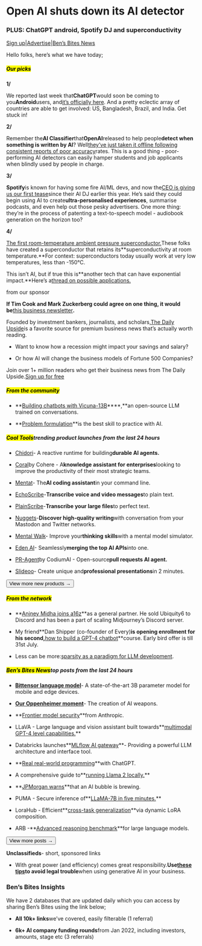 # Open AI shuts down its AI detector

### PLUS: ChatGPT android, Spotify DJ and superconductivity

[Sign up](https://www.bensbites.co/?utm_source=bensbites\&utm_medium=referral\&utm_campaign=open-ai-shuts-down-its-ai-detector)|[Advertise](https://sponsor.bensbites.co/?utm_source=bensbites\&utm_medium=referral\&utm_campaign=open-ai-shuts-down-its-ai-detector)|[Ben’s Bites News](https://news.bensbites.co/?utm_source=bensbites\&utm_medium=referral\&utm_campaign=open-ai-shuts-down-its-ai-detector)

Hello folks, here’s what we have today;

##### <mark>**Our picks**</mark>

**1/**

We reported last week that**ChatGPT**would soon be coming to you**Android**users, and[it’s officially here](https://twitter.com/openai/status/1683854695398522881). And a pretty eclectic array of countries are able to get involved: US, Bangladesh, Brazil, and India. Get stuck in!

**2/**

Remember the**AI Classifier**that**OpenAI**released to help people**detect when something is written by AI**? Well[they’ve just taken it offline following consistent reports of poor accuracy](https://techcrunch.com/2023/07/25/openai-scuttles-ai-written-text-detector-over-low-rate-of-accuracy/?utm_source=bensbites\&utm_medium=referral\&utm_campaign=open-ai-shuts-down-its-ai-detector)rates. This is a good thing - poor-performing AI detectors can easily hamper students and job applicants when blindly used by people in charge.

**3/**

**Spotify**is known for having some fire AI/ML devs, and now the[CEO is giving us our first tease](https://techcrunch.com/2023/07/25/spotify-ceo-teases-potential-upcoming-ai-powered-capabilities-surrounding-personalization-and-ads/?utm_source=bensbites\&utm_medium=referral\&utm_campaign=open-ai-shuts-down-its-ai-detector)since their AI DJ earlier this year. He’s said they could begin using AI to create**ultra-personalised experiences**, summarise podcasts, and even help out those pesky advertisers. One more thing: they’re in the process of patenting a text-to-speech model - audiobook generation on the horizon too?

**4/**

[The first room-temperature ambient pressure superconductor.](https://arxiv.org/abs/2307.12008?utm_source=bensbites\&utm_medium=referral\&utm_campaign=open-ai-shuts-down-its-ai-detector)These folks have created a superconductor that retains its\*\*superconductivity at room temperature.\*\*For context: superconductors today usually work at very low temperatures, less than -150°C.

This isn’t AI, but if true this is\*\*another tech that can have exponential impact.\*\*Here’s a[thread on possible applications.](https://twitter.com/alexkaplan0/status/1684044616528453633?utm_source=bensbites\&utm_medium=referral\&utm_campaign=open-ai-shuts-down-its-ai-detector)

from our sponsor

**If Tim Cook and Mark Zuckerberg could agree on one thing, it would be**[this business newsletter](https://www.thedailyupside.com/welcome/?utm_source=BensBitesClassified\&utm_medium=Newsletter\&utm_content=35)**.**

Founded by investment bankers, journalists, and scholars,[The Daily Upside](https://www.thedailyupside.com/welcome/?utm_source=BensBitesClassified\&utm_medium=Newsletter\&utm_content=35)is a favorite source for premium business news that’s actually worth reading.

- Want to know how a recession might impact your savings and salary?

- Or how AI will change the business models of Fortune 500 Companies?

Join over 1+ million readers who get their business news from The Daily Upside.[Sign up for free](https://www.thedailyupside.com/welcome/?utm_source=BensBitesClassified\&utm_medium=Newsletter\&utm_content=35)

##### <mark>**From the community**</mark>

- \*\*[Building chatbots with Vicuna-13B](https://notes.aimodels.fyi/chatbot-vicuna-13b-llm-open-source-conversation/?utm_source=bensbites\&utm_medium=referral\&utm_campaign=open-ai-shuts-down-its-ai-detector)\*\*\*\*,\*\*an open-source LLM trained on conversations.

- \*\*[Problem formulation](https://nejcsusec.beehiiv.com/p/best-skill-practice-ai?utm_source=bensbites\&utm_medium=referral\&utm_campaign=open-ai-shuts-down-its-ai-detector)\*\*is the best skill to practice with AI.

##### <mark>**Cool Tools**</mark>trending product launches from the last 24 hours

- [Chidori](https://github.com/ThousandBirdsInc/chidori?utm_source=bensbites\&utm_medium=referral\&utm_campaign=open-ai-shuts-down-its-ai-detector)- A reactive runtime for building**durable AI agents.**

- [Coral](https://cohere.com/coral?utm_source=bensbites\&utm_medium=referral\&utm_campaign=open-ai-shuts-down-its-ai-detector)by Cohere - A**knowledge assistant for enterprises**looking to improve the productivity of their most strategic teams.

- [Mentat](https://github.com/biobootloader/mentat?utm_source=bensbites\&utm_medium=referral\&utm_campaign=open-ai-shuts-down-its-ai-detector)- The**AI coding assistant**in your command line.

- [EchoScribe](https://echoscribe.xyz/?utm_source=bensbites\&utm_medium=referral\&utm_campaign=open-ai-shuts-down-its-ai-detector)-**Transcribe voice and video messages**to plain text.

- [PlainScribe](https://www.plainscribe.com/?utm_source=bensbites\&utm_medium=referral\&utm_campaign=open-ai-shuts-down-its-ai-detector)-**Transcribe your large files**to perfect text.

- [Nuggets](https://thenuggets.app/?utm_source=bensbites\&utm_medium=referral\&utm_campaign=open-ai-shuts-down-its-ai-detector)-**Discover high-quality writing**with conversation from your Mastodon and Twitter networks.

- [Mental Walk](https://mentalwalk.com/?utm_source=bensbites\&utm_medium=referral\&utm_campaign=open-ai-shuts-down-its-ai-detector)- Improve your**thinking skills**with a mental model simulator.

- [Eden AI](https://www.edenai.co/?utm_source=bensbites\&utm_medium=referral\&utm_campaign=open-ai-shuts-down-its-ai-detector)- Seamlessly**merging the top AI APIs**into one.

- [PR-Agent](https://www.codium.ai/pr-agent/?utm_source=bensbites\&utm_medium=referral\&utm_campaign=open-ai-shuts-down-its-ai-detector)by CodiumAI - Open-source**pull requests AI agent.**

- [Slideoo](https://slideoo.ai/?utm_source=bensbites\&utm_medium=referral\&utm_campaign=open-ai-shuts-down-its-ai-detector)- Create unique and**professional presentations**in 2 minutes.

[<button>View more new products →</button>](https://news.bensbites.co/tags/show?utm_source=bensbites\&utm_medium=referral\&utm_campaign=open-ai-shuts-down-its-ai-detector)

##### <mark>**From the network**</mark>

- \*\*[Anjney Midha joins a16z](https://a16z.com/2023/07/25/anjney-midha/?utm_source=bensbites\&utm_medium=referral\&utm_campaign=open-ai-shuts-down-its-ai-detector)\*\*as a general partner. He sold Ubiquity6 to Discord and has been a part of scaling Midjourney’s Discord server.

- My friend\*\*Dan Shipper (co-founder of Every)**is opening enrollment for his second,**[how to build a GPT-4 chatbot](https://www.chatbot-course.com/?utm_source=bensbites\&utm_medium=referral\&utm_campaign=open-ai-shuts-down-its-ai-detector)\*\*course. Early bird offer is till 31st July.

- Less can be more:[sparsity as a paradigm for LLM development](https://www.luxcapital.com/news/less-can-be-more-sparsity-as-a-paradigm-for-llm-development?utm_source=bensbites\&utm_medium=referral\&utm_campaign=open-ai-shuts-down-its-ai-detector).

##### <mark>**Ben’s Bites News**</mark>top posts from the last 24 hours

- **[Bittensor language model](https://opentensor.medium.com/introducing-bittensor-language-model-a-state-of-the-art-3b-parameter-model-for-mobile-and-edge-2fe916fb81b0?utm_source=bensbites\&utm_medium=referral\&utm_campaign=open-ai-shuts-down-its-ai-detector)**- A state-of-the-art 3B parameter model for mobile and edge devices.

- **[Our Oppenheimer moment](https://archive.vn/KSOv4?utm_source=bensbites\&utm_medium=referral\&utm_campaign=open-ai-shuts-down-its-ai-detector)**- The creation of AI weapons.

- \*\*[Frontier model security](https://www.anthropic.com/index/frontier-model-security?utm_source=bensbites\&utm_medium=referral\&utm_campaign=open-ai-shuts-down-its-ai-detector)\*\*from Anthropic.

- LLaVA - Large language and vision assistant built towards\*\*[multimodal GPT-4 level capabilities.](https://github.com/haotian-liu/LLaVA?utm_source=bensbites\&utm_medium=referral\&utm_campaign=open-ai-shuts-down-its-ai-detector)\*\*

- Databricks launches\*\*[MLflow AI gateway](https://www.databricks.com/blog/announcing-mlflow-ai-gateway?utm_source=bensbites\&utm_medium=referral\&utm_campaign=open-ai-shuts-down-its-ai-detector)\*\*- Providing a powerful LLM architecture and interface tool.

- \*\*[Real real-world programming](https://www.oreilly.com/radar/real-real-world-programming-with-chatgpt/?utm_source=bensbites\&utm_medium=referral\&utm_campaign=open-ai-shuts-down-its-ai-detector)\*\*with ChatGPT.

- A comprehensive guide to\*\*[running Llama 2 locally.](https://replicate.com/blog/run-llama-locally?utm_source=bensbites\&utm_medium=referral\&utm_campaign=open-ai-shuts-down-its-ai-detector)\*\*

- \*\*[JPMorgan warns](https://markets.businessinsider.com/news/stocks/stock-market-outlook-jpmorgan-bearish-ai-bubble-mega-cap-tech-2023-7?utm_source=bensbites\&utm_medium=referral\&utm_campaign=open-ai-shuts-down-its-ai-detector)\*\*that an AI bubble is brewing.

- PUMA - Secure inference of\*\*[LLaMA-7B in five minutes.](https://huggingface.co/papers/2307.12533?utm_source=bensbites\&utm_medium=referral\&utm_campaign=open-ai-shuts-down-its-ai-detector)\*\*

- LoraHub - Efficient\*\*[cross-task generalization](https://huggingface.co/papers/2307.13269?utm_source=bensbites\&utm_medium=referral\&utm_campaign=open-ai-shuts-down-its-ai-detector)\*\*via dynamic LoRA composition.

- ARB -\*\*[Advanced reasoning benchmark](https://huggingface.co/papers/2307.13692?utm_source=bensbites\&utm_medium=referral\&utm_campaign=open-ai-shuts-down-its-ai-detector)\*\*for large language models.

[<button>View more posts →</button>](https://news.bensbites.co/tags/news/trending?utm_source=bensbites\&utm_medium=referral\&utm_campaign=open-ai-shuts-down-its-ai-detector)

**Unclassifieds**- short, sponsored links

- With great power (and efficiency) comes great responsibility.**Use**[**these tips**](http://bit.ly/bensbites-072623?utm_source=bensbites\&utm_medium=referral\&utm_campaign=open-ai-shuts-down-its-ai-detector)**to avoid legal trouble**when using generative AI in your business.

### Ben’s Bites Insights

We have 2 databases that are updated daily which you can access by sharing Ben’s Bites using the link below;

- **All 10k+ links**we’ve covered, easily filterable (1 referral)

- **6k+ AI company funding rounds**from Jan 2022, including investors, amounts, stage etc (3 referrals)
